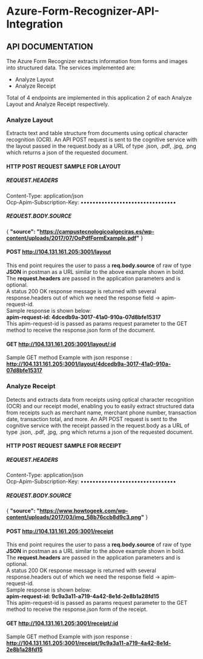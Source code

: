 # Azure-Form-Recognizer-API-Integration

## API DOCUMENTATION
The Azure Form Recognizer extracts information from forms and images into structured data. The services implemented are: 
*	Analyze Layout
*	Analyze Receipt

Total of 4 endpoints are implemented in this application 2 of each Analyze Layout and Analyze Receipt respectively. 

### Analyze Layout
Extracts text and table structure from documents using optical character recognition (OCR). An API POST request is sent to the cognitive service with the layout passed in the request.body as a URL of type .json, .pdf, .jpg, .png  which returns a json of the requested document. 
#### HTTP POST REQUEST SAMPLE FOR LAYOUT
##### REQUEST.HEADERS
Content-Type: application/json \
Ocp-Apim-Subscription-Key: •••••••••••••••••••••••••••••••• 
##### REQUEST.BODY.SOURCE 
{
   **"source": "https://campustecnologicoalgeciras.es/wp-content/uploads/2017/07/OoPdfFormExample.pdf"**
} 
#### POST http://104.131.161.205:3001/layout 
This end point requires the user to pass a **req.body.source** of raw of type **JSON** in postman as a URL similar to the above example shown in bold. \
The **request.headers** are passed in the application parameters and is optional. \
A status 200 OK response message is returned with several response.headers out of which we need the response field -> apim-request-id. \
Sample response is shown below: \
**apim-request-id: 4dcedb9a-3017-41a0-910a-07d8bfe15317** \
This apim-request-id is passed as params request parameter to the GET method to receive the response.json form of the document.
#### GET http://104.131.161.205:3001/layout/:id

Sample GET method Example with json response : **http://104.131.161.205:3001/layout/4dcedb9a-3017-41a0-910a-07d8bfe15317**
### Analyze Receipt
Detects and extracts data from receipts using optical character recognition (OCR) and our receipt model, enabling you to easily extract structured data from receipts such as merchant name, merchant phone number, transaction date, transaction total, and more. An API POST request is sent to the cognitive service with the receipt passed in the request.body as a URL of type .json, .pdf, .jpg, .png  which returns a json of the requested document. 
#### HTTP POST REQUEST SAMPLE FOR RECEIPT
##### REQUEST.HEADERS
Content-Type: application/json \
Ocp-Apim-Subscription-Key: •••••••••••••••••••••••••••••••• 
##### REQUEST.BODY.SOURCE
{
  **"source": "https://www.howtogeek.com/wp-content/uploads/2017/03/img_58b76ccb8d9c3.png"**
} 
#### POST http://104.131.161.205:3001/receipt
This end point requires the user to pass a **req.body.source** of raw of type **JSON** in postman as a URL similar to the above example shown in bold. \
The **request.headers** are passed in the application parameters and is optional. \
A status 200 OK response message is returned with several response.headers out of which we need the response field -> apim-request-id. \
Sample response is shown below: \
**apim-request-id: 9c9a3a11-a719-4a42-8e1d-2e8b1a28fd15** \
This apim-request-id is passed as params request parameter to the GET method to receive the response.json form of the receipt.

#### GET http://104.131.161.205:3001/receipt/:id

Sample GET method Example with json response : **http://104.131.161.205:3001/receipt/9c9a3a11-a719-4a42-8e1d-2e8b1a28fd15**


